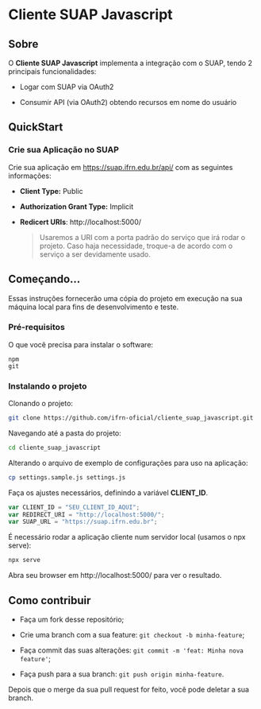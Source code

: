 # Cliente SUAP Javascript

## Sobre

O **Cliente SUAP Javascript** implementa a integração com o SUAP, tendo 2 principais funcionalidades:

- Logar com SUAP via OAuth2

- Consumir API (via OAuth2) obtendo recursos em nome do usuário

## QuickStart

### Crie sua Aplicação no SUAP

Crie sua aplicação em https://suap.ifrn.edu.br/api/ com as seguintes informações:

- **Client Type:** Public

- **Authorization Grant Type:** Implicit

- **Redicert URIs**: http://localhost:5000/
  > Usaremos a URI com a porta padrão do serviço que irá rodar o projeto. Caso haja necessidade, troque-a de acordo com o serviço a ser devidamente usado.

## Começando...

Essas instruções fornecerão uma cópia do projeto em execução na sua máquina local para fins de desenvolvimento e teste.

### Pré-requisitos

O que você precisa para instalar o software:

```
npm
git
```

### Instalando o projeto

Clonando o projeto:

```bash
git clone https://github.com/ifrn-oficial/cliente_suap_javascript.git
```

Navegando até a pasta do projeto:

```bash
cd cliente_suap_javascript
```

Alterando o arquivo de exemplo de configurações para uso na aplicação:

```bash
cp settings.sample.js settings.js
```

Faça os ajustes necessários, definindo a variável **CLIENT_ID**.

```js
var CLIENT_ID = "SEU_CLIENT_ID_AQUI";
var REDIRECT_URI = "http://localhost:5000/";
var SUAP_URL = "https://suap.ifrn.edu.br";
```

É necessário rodar a aplicação cliente num servidor local (usamos o npx serve):

```bash
npx serve
```

Abra seu browser em http://localhost:5000/ para ver o resultado.

## Como contribuir

- Faça um fork desse repositório;

- Crie uma branch com a sua feature: `git checkout -b minha-feature`;

- Faça commit das suas alterações: `git commit -m 'feat: Minha nova feature'`;

- Faça push para a sua branch: `git push origin minha-feature`.

Depois que o merge da sua pull request for feito, você pode deletar a sua branch.
